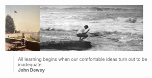 ![banner](/photos/banner.png)

> All learning begins when our comfortable ideas turn out to be inadequate.  
**John Dewey**

